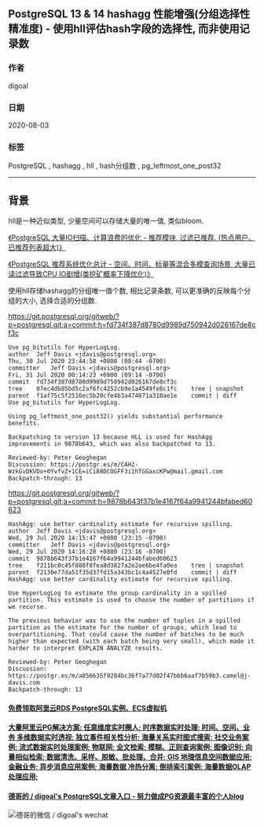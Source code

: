 ## PostgreSQL 13 & 14 hashagg 性能增强(分组选择性精准度) - 使用hll评估hash字段的选择性, 而非使用记录数         
                  
### 作者                  
digoal                  
                  
### 日期                  
2020-08-03                  
                  
### 标签                  
PostgreSQL , hashagg , hll , hash分组数 , pg_leftmost_one_post32                   
                  
----                  
                  
## 背景      
hll是一种近似类型, 少量空间可以存储大量的唯一值, 类似bloom.     
    
[《PostgreSQL 大量IO扫描、计算浪费的优化 - 推荐模块, 过滤已推荐. (热点用户、已推荐列表超大)》](../202006/20200601_01.md)      
    
[《PostgreSQL 推荐系统优化总计 - 空间、时间、标量等混合多模查询场景, 大量已读过滤导致CPU IO剧增(类挖矿概率下降优化)》](../202006/20200612_01.md)      
    
使用hll存储hashagg的分组唯一值个数, 相比记录条数, 可以更准确的反映每个分组的大小, 选择合适的分组数.    
    
https://git.postgresql.org/gitweb/?p=postgresql.git;a=commit;h=fd734f387d8780d9989d750942d026167de8cf3c    
    
```    
Use pg_bitutils for HyperLogLog.    
author	Jeff Davis <jdavis@postgresql.org>	    
Thu, 30 Jul 2020 23:44:58 +0800 (08:44 -0700)    
committer	Jeff Davis <jdavis@postgresql.org>	    
Fri, 31 Jul 2020 00:14:23 +0800 (09:14 -0700)    
commit	fd734f387d8780d9989d750942d026167de8cf3c    
tree	07ec4db85bd5c2af6fc4252cb9e1a4549fe8c1fc	tree | snapshot    
parent	f1af75c5f2516ec5b20cfe4b3a474071a318ae1e	commit | diff    
Use pg_bitutils for HyperLogLog.    
    
Using pg_leftmost_one_post32() yields substantial performance benefits.    
    
Backpatching to version 13 because HLL is used for HashAgg    
improvements in 9878b643, which was also backpatched to 13.    
    
Reviewed-by: Peter Geoghegan    
Discussion: https://postgr.es/m/CAH2-WzkGvDKVDo+0YvfvZ+1CE=iCi88DCOGFF3i1hTGGaxcKPw@mail.gmail.com    
Backpatch-through: 13    
```    
    
https://git.postgresql.org/gitweb/?p=postgresql.git;a=commit;h=9878b643f37b1e4167f64a9941244bfabed60623    
    
```    
HashAgg: use better cardinality estimate for recursive spilling.    
author	Jeff Davis <jdavis@postgresql.org>	    
Wed, 29 Jul 2020 14:15:47 +0800 (23:15 -0700)    
committer	Jeff Davis <jdavis@postgresql.org>	    
Wed, 29 Jul 2020 14:16:28 +0800 (23:16 -0700)    
commit	9878b643f37b1e4167f64a9941244bfabed60623    
tree	f211bc0c45f888f8fea8d3827a2e2ae6be4fa0ea	tree | snapshot    
parent	f2130e77da51f35d37fd15a343bc1c4a4527e0fd	commit | diff    
HashAgg: use better cardinality estimate for recursive spilling.    
    
Use HyperLogLog to estimate the group cardinality in a spilled    
partition. This estimate is used to choose the number of partitions if    
we recurse.    
    
The previous behavior was to use the number of tuples in a spilled    
partition as the estimate for the number of groups, which lead to    
overpartitioning. That could cause the number of batches to be much    
higher than expected (with each batch being very small), which made it    
harder to interpret EXPLAIN ANALYZE results.    
    
Reviewed-by: Peter Geoghegan    
Discussion: https://postgr.es/m/a856635f9284bc36f7a77d02f47bbb6aaf7b59b3.camel@j-davis.com    
Backpatch-through: 13    
```    
  
  
  
  
  
  
  
  
  
  
  
  
  
  
  
  
  
  
#### [免费领取阿里云RDS PostgreSQL实例、ECS虚拟机](https://www.aliyun.com/database/postgresqlactivity "57258f76c37864c6e6d23383d05714ea")
  
  
#### [大量阿里云PG解决方案: 任意维度实时圈人; 时序数据实时处理; 时间、空间、业务 多维数据实时透视; 独立事件相关性分析; 海量关系实时图式搜索; 社交业务案例; 流式数据实时处理案例; 物联网; 全文检索; 模糊、正则查询案例; 图像识别; 向量相似检索; 数据清洗、采样、脱敏、批处理、合并; GIS 地理信息空间数据应用; 金融业务; 异步消息应用案例; 海量数据 冷热分离; 倒排索引案例; 海量数据OLAP处理应用;](https://yq.aliyun.com/topic/118 "40cff096e9ed7122c512b35d8561d9c8")
  
  
#### [德哥的 / digoal's PostgreSQL文章入口 - 努力做成PG资源最丰富的个人blog](https://github.com/digoal/blog/blob/master/README.md "22709685feb7cab07d30f30387f0a9ae")
  
  
![德哥的微信 / digoal's wechat](../pic/digoal_weixin.jpg "f7ad92eeba24523fd47a6e1a0e691b59")
  

